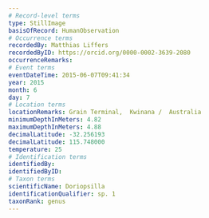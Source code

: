 ```yaml
---
# Record-level terms
type: StillImage
basisOfRecord: HumanObservation
# Occurrence terms
recordedBy: Matthias Liffers
recordedByID: https://orcid.org/0000-0002-3639-2080
occurrenceRemarks: 
# Event terms
eventDateTime: 2015-06-07T09:41:34
year: 2015
month: 6
day: 7
# Location terms
locationRemarks: Grain Terminal,  Kwinana /  Australia
minimumDepthInMeters: 4.82
maximumDepthInMeters: 4.88
decimalLatitude: -32.256193
decimalLatitude: 115.748000
temperature: 25
# Identification terms
identifiedBy: 
identifiedByID: 
# Taxon terms
scientificName: Doriopsilla
identificationQualifier: sp. 1
taxonRank: genus
---
```

